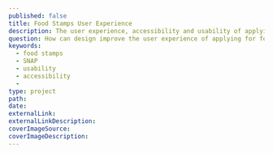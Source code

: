 ```yaml
---
published: false
title: Food Stamps User Experience
description: The user experience, accessibility and usability of applying for food stamps (SNAP) in Louisiana.
question: How can design improve the user experience of applying for food stamps (SNAP) in Louisiana?
keywords:
  - food stamps
  - SNAP
  - usability
  - accessibility
  -
type: project
path:
date:
externalLink:
externalLinkDescription:
coverImageSource:
coverImageDescription:
---
```


